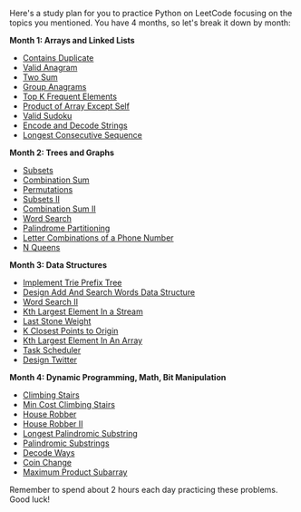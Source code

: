 Here's a study plan for you to practice Python on LeetCode focusing on the topics you mentioned. You have 4 months, so let's break it down by month:

**Month 1: Arrays and Linked Lists**
- [Contains Duplicate](https://leetcode.com/problems/contains-duplicate/)
- [Valid Anagram](https://leetcode.com/problems/valid-anagram/)
- [Two Sum](https://leetcode.com/problems/two-sum/)
- [Group Anagrams](https://leetcode.com/problems/group-anagrams/)
- [Top K Frequent Elements](https://leetcode.com/problems/top-k-frequent-elements/)
- [Product of Array Except Self](https://leetcode.com/problems/product-of-array-except-self/)
- [Valid Sudoku](https://leetcode.com/problems/valid-sudoku/)
- [Encode and Decode Strings](https://leetcode.com/problems/encode-and-decode-strings/)
- [Longest Consecutive Sequence](https://leetcode.com/problems/longest-consecutive-sequence/)

**Month 2: Trees and Graphs**
- [Subsets](https://leetcode.com/problems/subsets/)
- [Combination Sum](https://leetcode.com/problems/combination-sum/)
- [Permutations](https://leetcode.com/problems/permutations/)
- [Subsets II](https://leetcode.com/problems/subsets-ii/)
- [Combination Sum II](https://leetcode.com/problems/combination-sum-ii/)
- [Word Search](https://leetcode.com/problems/word-search/)
- [Palindrome Partitioning](https://leetcode.com/problems/palindrome-partitioning/)
- [Letter Combinations of a Phone Number](https://leetcode.com/problems/letter-combinations-of-a-phone-number/)
- [N Queens](https://leetcode.com/problems/n-queens/)

**Month 3: Data Structures**
- [Implement Trie Prefix Tree](https://leetcode.com/problems/implement-trie-prefix-tree/)
- [Design Add And Search Words Data Structure](https://leetcode.com/problems/design-add-and-search-words-data-structure/)
- [Word Search II](https://leetcode.com/problems/word-search-ii/)
- [Kth Largest Element In a Stream](https://leetcode.com/problems/kth-largest-element-in-a-stream/)
- [Last Stone Weight](https://leetcode.com/problems/last-stone-weight/)
- [K Closest Points to Origin](https://leetcode.com/problems/k-closest-points-to-origin/)
- [Kth Largest Element In An Array](https://leetcode.com/problems/kth-largest-element-in-an-array/)
- [Task Scheduler](https://leetcode.com/problems/task-scheduler/)
- [Design Twitter](https://leetcode.com/problems/design-twitter/)

**Month 4: Dynamic Programming, Math, Bit Manipulation**
- [Climbing Stairs](https://leetcode.com/problems/climbing-stairs/)
- [Min Cost Climbing Stairs](https://leetcode.com/problems/min-cost-climbing-stairs/)
- [House Robber](https://leetcode.com/problems/house-robber/)
- [House Robber II](https://leetcode.com/problems/house-robber-ii/)
- [Longest Palindromic Substring](https://leetcode.com/problems/longest-palindromic-substring/)
- [Palindromic Substrings](https://leetcode.com/problems/palindromic-substrings/)
- [Decode Ways](https://leetcode.com/problems/decode-ways/)
- [Coin Change](https://leetcode.com/problems/coin-change/)
- [Maximum Product Subarray](https://leetcode.com/problems/maximum-product-subarray/)

Remember to spend about 2 hours each day practicing these problems. Good luck!

<NextStepsButton prompt='Get a list of dynamic programming problems' />
<NextStepsButton prompt='Get a list of medium problems on linked lists' />
<NextStepsButton prompt='Try different Markdown planner templates' />